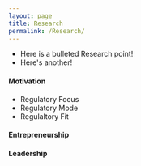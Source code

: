 ```yaml
---
layout: page
title: Research
permalink: /Research/
---
```


* Here is a bulleted Research point!
* Here's another! 

#### Motivation
- Regulatory Focus
- Regulatory Mode
- Regulaltory Fit

#### Entrepreneurship


#### Leadership
